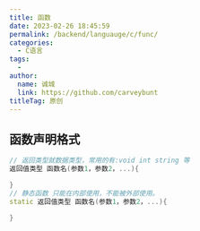 ```yaml
---
title: 函数
date: 2023-02-26 18:45:59
permalink: /backend/languauge/c/func/
categories:
  - C语言
tags:
  - 
author: 
  name: 诚城
  link: https://github.com/carveybunt
titleTag: 原创
---
```


## 函数声明格式

```cpp
// 返回类型就数据类型，常用的有:void int string 等
返回值类型 函数名(参数1，参数2，...){

}
// 静态函数 只能在内部使用，不能被外部使用。
static 返回值类型 函数名(参数1，参数2，...){

}
```
